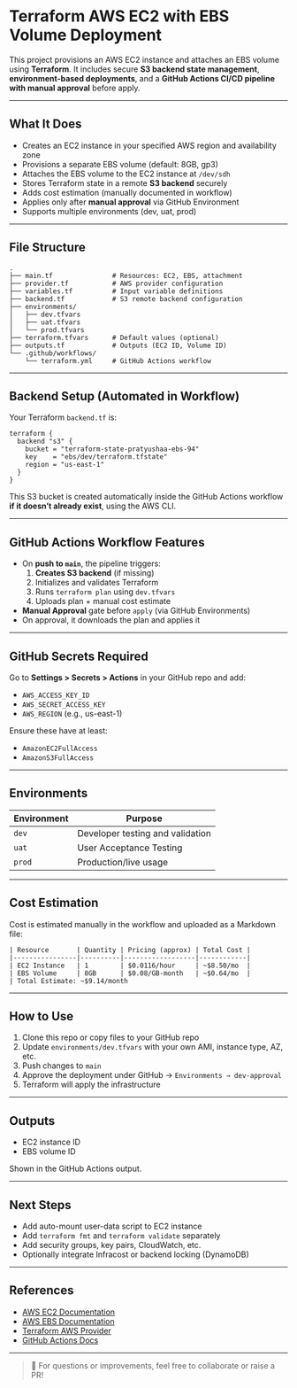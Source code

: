 #  Terraform AWS EC2 with EBS Volume Deployment

This project provisions an AWS EC2 instance and attaches an EBS volume using **Terraform**. It includes secure **S3 backend state management**, **environment-based deployments**, and a **GitHub Actions CI/CD pipeline with manual approval** before apply.

---

##  What It Does

- Creates an EC2 instance in your specified AWS region and availability zone
- Provisions a separate EBS volume (default: 8GB, gp3)
- Attaches the EBS volume to the EC2 instance at `/dev/sdh`
- Stores Terraform state in a remote **S3 backend** securely
- Adds cost estimation (manually documented in workflow)
- Applies only after **manual approval** via GitHub Environment
- Supports multiple environments (dev, uat, prod)

---

##  File Structure

```
.
├── main.tf               # Resources: EC2, EBS, attachment
├── provider.tf           # AWS provider configuration
├── variables.tf          # Input variable definitions
├── backend.tf            # S3 remote backend configuration
├── environments/
│   ├── dev.tfvars
│   ├── uat.tfvars
│   └── prod.tfvars
├── terraform.tfvars      # Default values (optional)
├── outputs.tf            # Outputs (EC2 ID, Volume ID)
└── .github/workflows/
    └── terraform.yml     # GitHub Actions workflow
```

---

##  Backend Setup (Automated in Workflow)

Your Terraform `backend.tf` is:
```hcl
terraform {
  backend "s3" {
    bucket = "terraform-state-pratyushaa-ebs-94"
    key    = "ebs/dev/terraform.tfstate"
    region = "us-east-1"
  }
}
```

 This S3 bucket is created automatically inside the GitHub Actions workflow **if it doesn’t already exist**, using the AWS CLI.

---

##  GitHub Actions Workflow Features

- On **push to `main`**, the pipeline triggers:
  1. **Creates S3 backend** (if missing)
  2. Initializes and validates Terraform
  3. Runs `terraform plan` using `dev.tfvars`
  4. Uploads plan + manual cost estimate
- **Manual Approval** gate before `apply` (via GitHub Environments)
- On approval, it downloads the plan and applies it

---

##  GitHub Secrets Required

Go to **Settings > Secrets > Actions** in your GitHub repo and add:

- `AWS_ACCESS_KEY_ID`
- `AWS_SECRET_ACCESS_KEY`
- `AWS_REGION` (e.g., us-east-1)

Ensure these have at least:
- `AmazonEC2FullAccess`
- `AmazonS3FullAccess`

---

##  Environments

| Environment | Purpose                             |
|-------------|-------------------------------------|
| `dev`       | Developer testing and validation    |
| `uat`       | User Acceptance Testing             |
| `prod`      | Production/live usage               |

---

##  Cost Estimation

Cost is estimated manually in the workflow and uploaded as a Markdown file:
```
| Resource       | Quantity | Pricing (approx) | Total Cost |
|----------------|----------|------------------|------------|
| EC2 Instance   | 1        | $0.0116/hour     | ~$8.50/mo  |
| EBS Volume     | 8GB      | $0.08/GB-month   | ~$0.64/mo  |
| Total Estimate: ~$9.14/month
```

---

##  How to Use

1. Clone this repo or copy files to your GitHub repo
2. Update `environments/dev.tfvars` with your own AMI, instance type, AZ, etc.
3. Push changes to `main`
4. Approve the deployment under GitHub → `Environments → dev-approval`
5. Terraform will apply the infrastructure

---

##  Outputs

- EC2 instance ID
- EBS volume ID

Shown in the GitHub Actions output.

---

##  Next Steps

- Add auto-mount user-data script to EC2 instance
- Add `terraform fmt` and `terraform validate` separately
- Add security groups, key pairs, CloudWatch, etc.
- Optionally integrate Infracost or backend locking (DynamoDB)

---

##  References

- [AWS EC2 Documentation](https://docs.aws.amazon.com/AWSEC2/latest/UserGuide/)
- [AWS EBS Documentation](https://docs.aws.amazon.com/AWSEC2/latest/UserGuide/AmazonEBS.html)
- [Terraform AWS Provider](https://registry.terraform.io/providers/hashicorp/aws/latest/docs)
- [GitHub Actions Docs](https://docs.github.com/en/actions)

---

> 💬 For questions or improvements, feel free to collaborate or raise a PR!